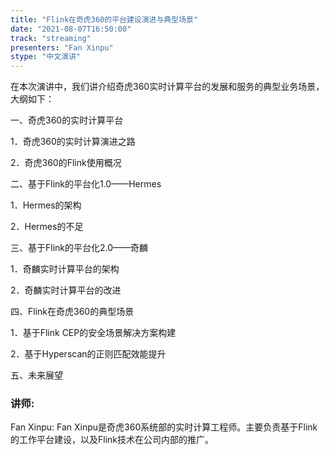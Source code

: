 ```yaml
---
title: "Flink在奇虎360的平台建设演进与典型场景"
date: "2021-08-07T16:50:00" 
track: "streaming"
presenters: "Fan Xinpu"
stype: "中文演讲"
---
```

在本次演讲中，我们讲介绍奇虎360实时计算平台的发展和服务的典型业务场景，大纲如下：

一、奇虎360的实时计算平台

 1．奇虎360的实时计算演进之路

 2．奇虎360的Flink使用概况

 二、基于Flink的平台化1.0——Hermes

 1．Hermes的架构

 2．Hermes的不足

 三、基于Flink的平台化2.0——奇麟

 1．奇麟实时计算平台的架构

 2．奇麟实时计算平台的改进

 四、Flink在奇虎360的典型场景

 1．基于Flink CEP的安全场景解决方案构建

 2．基于Hyperscan的正则匹配效能提升

 五、未来展望
 ### 讲师: 
 Fan Xinpu: Fan Xinpu是奇虎360系统部的实时计算工程师。主要负责基于Flink的工作平台建设，以及Flink技术在公司内部的推广。